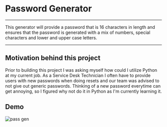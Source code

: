 # Password Generator
---

This generator will provide a password that is 16 characters in length and ensures that the password is generated with a mix of numbers, special characters and lower and upper case letters.

---
## Motivation behind this project
Prior to building this project I was asking myself how could I utilize Python at my current job.
As a Service Desk Technician I often have to provide users with new passwords when doing resets and our team was advised to not give out generic passwords.
Thinking of a new password everytime can get annoying, so I figured why not do it in Python as I'm currently learning it.

## Demo
![pass gen](https://github.com/akilblanchard/password-generator/assets/108893749/2ed5ad15-47a8-4803-9be6-0f59a5534272)
